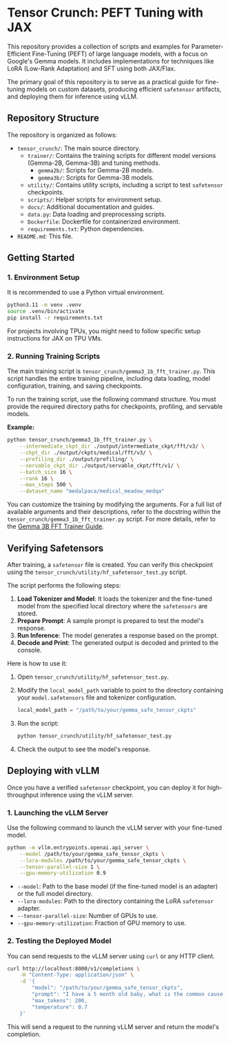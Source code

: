 
# Tensor Crunch: PEFT Tuning with JAX
This repository provides a collection of scripts and examples for Parameter-Efficient Fine-Tuning (PEFT) of large language models, with a focus on Google's Gemma models. It includes implementations for techniques like LoRA (Low-Rank Adaptation) and SFT using both JAX/Flax.

The primary goal of this repository is to serve as a practical guide for fine-tuning models on custom datasets, producing efficient `safetensor` artifacts, and deploying them for inference using vLLM.

## Repository Structure

The repository is organized as follows:

-   `tensor_crunch/`: The main source directory.
    -   `trainer/`: Contains the training scripts for different model versions (Gemma-2B, Gemma-3B) and tuning methods.
        -   `gemma2b/`: Scripts for Gemma-2B models.
        -   `gemma3b/`: Scripts for Gemma-3B models.
    -   `utility/`: Contains utility scripts, including a script to test `safetensor` checkpoints.
    -   `scripts/`: Helper scripts for environment setup.
    -   `docs/`: Additional documentation and guides.
    -   `data.py`: Data loading and preprocessing scripts.
    -   `Dockerfile`: Dockerfile for containerized environment.
    -   `requirements.txt`: Python dependencies.
-   `README.md`: This file.

## Getting Started

### 1. Environment Setup

It is recommended to use a Python virtual environment.

```bash
python3.11 -m venv .venv
source .venv/bin/activate
pip install -r requirements.txt
```

For projects involving TPUs, you might need to follow specific setup instructions for JAX on TPU VMs.

### 2. Running Training Scripts

The main training script is `tensor_crunch/gemma3_1b_fft_trainer.py`. This script handles the entire training pipeline, including data loading, model configuration, training, and saving checkpoints.

To run the training script, use the following command structure. You must provide the required directory paths for checkpoints, profiling, and servable models.

**Example:**

```bash
python tensor_crunch/gemma3_1b_fft_trainer.py \
    --intermediate_ckpt_dir ./output/intermediate_ckpt/fft/v3/ \
    --ckpt_dir ./output/ckpts/medical/fft/v3/ \
    --profiling_dir ./output/profiling/ \
    --servable_ckpt_dir ./output/servable_ckpt/fft/v1/ \
    --batch_size 16 \
    --rank 16 \
    --max_steps 500 \
    --dataset_name "medalpaca/medical_meadow_medqa"
```

You can customize the training by modifying the arguments. For a full list of available arguments and their descriptions, refer to the docstring within the `tensor_crunch/gemma3_1b_fft_trainer.py` script. For more details, refer to the [Gemma 3B FFT Trainer Guide](tensor_crunch/docs/gemma3_1b_fft_trainer_guide.md).

## Verifying Safetensors

After training, a `safetensor` file is created. You can verify this checkpoint using the `tensor_crunch/utility/hf_safetensor_test.py` script.

The script performs the following steps:

1.  **Load Tokenizer and Model**: It loads the tokenizer and the fine-tuned model from the specified local directory where the `safetensors` are stored.
2.  **Prepare Prompt**: A sample prompt is prepared to test the model's response.
3.  **Run Inference**: The model generates a response based on the prompt.
4.  **Decode and Print**: The generated output is decoded and printed to the console.

Here is how to use it:

1.  Open `tensor_crunch/utility/hf_safetensor_test.py`.
2.  Modify the `local_model_path` variable to point to the directory containing your `model.safetensors` file and tokenizer configuration.

    ```python
    local_model_path = "/path/to/your/gemma_safe_tensor_ckpts"
    ```

3.  Run the script:

    ```bash
    python tensor_crunch/utility/hf_safetensor_test.py
    ```

4.  Check the output to see the model's response.

## Deploying with vLLM

Once you have a verified `safetensor` checkpoint, you can deploy it for high-throughput inference using the vLLM server.

### 1. Launching the vLLM Server

Use the following command to launch the vLLM server with your fine-tuned model.

```bash
python -m vllm.entrypoints.openai.api_server \
    --model /path/to/your/gemma_safe_tensor_ckpts \
    --lora-modules /path/to/your/gemma_safe_tensor_ckpts \
    --tensor-parallel-size 1 \
    --gpu-memory-utilization 0.9
```

-   `--model`: Path to the base model (if the fine-tuned model is an adapter) or the full model directory.
-   `--lora-modules`: Path to the directory containing the LoRA `safetensor` adapter.
-   `--tensor-parallel-size`: Number of GPUs to use.
-   `--gpu-memory-utilization`: Fraction of GPU memory to use.

### 2. Testing the Deployed Model

You can send requests to the vLLM server using `curl` or any HTTP client.

```bash
curl http://localhost:8000/v1/completions \
    -H "Content-Type: application/json" \
    -d '{
        "model": "/path/to/your/gemma_safe_tensor_ckpts",
        "prompt": "I have a 5 month old baby, what is the common cause of death?",
        "max_tokens": 200,
        "temperature": 0.7
    }'
```

This will send a request to the running vLLM server and return the model's completion.
